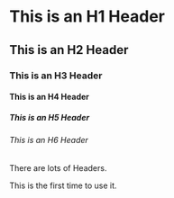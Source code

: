 # This is an H1 Header

## This is an H2 Header

### This is an H3 Header

#### This is an H4 Header

##### This is an H5 Header

###### This is an H6 Header












There are lots of Headers.



















This is the first time to use it.
